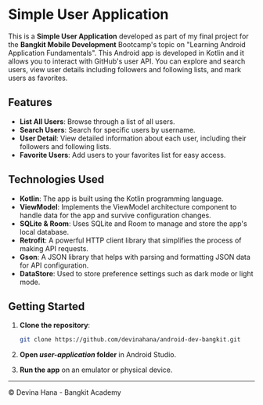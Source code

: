 # Simple User Application

This is a **Simple User Application** developed as part of my final project for the **Bangkit Mobile Development** Bootcamp's topic on "Learning Android Application Fundamentals". This Android app is developed in Kotlin and it allows you to interact with GitHub's user API. You can explore and search users, view user details including followers and following lists, and mark users as favorites.

## Features

- **List All Users**: Browse through a list of all users.
- **Search Users**: Search for specific users by username.
- **User Detail**: View detailed information about each user, including their followers and following lists.
- **Favorite Users**: Add users to your favorites list for easy access.

## Technologies Used

- **Kotlin**: The app is built using the Kotlin programming language.
- **ViewModel**: Implements the ViewModel architecture component to handle data for the app and survive configuration changes.
- **SQLite & Room**: Uses SQLite and Room to manage and store the app's local database.
- **Retrofit**: A powerful HTTP client library that simplifies the process of making API requests.
- **Gson**: A JSON library that helps with parsing and formatting JSON data for API configuration.
- **DataStore**: Used to store preference settings such as dark mode or light mode.

## Getting Started

1. **Clone the repository**:
    ```bash
    git clone https://github.com/devinahana/android-dev-bangkit.git
    ```
2. **Open *user-application* folder** in Android Studio.

3. **Run the app** on an emulator or physical device.

***

© Devina Hana - Bangkit Academy
